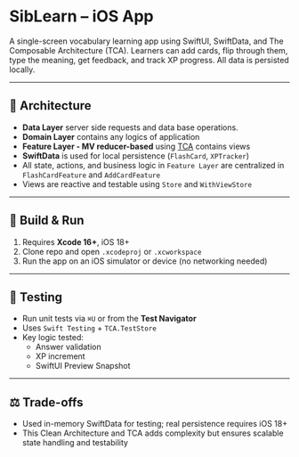 # SibLearn – iOS App

A single-screen vocabulary learning app using SwiftUI, SwiftData, and The Composable Architecture (TCA). Learners can add cards, flip through them, type the meaning, get feedback, and track XP progress. All data is persisted locally.

---

## 🧱 Architecture

- **Data Layer** server side requests and data base operations.
- **Domain Layer** contains any logics of application
- **Feature Layer - MV reducer-based** using [TCA](https://github.com/pointfreeco/swift-composable-architecture) contains views
- **SwiftData** is used for local persistence (`FlashCard`, `XPTracker`)
- All state, actions, and business logic in `Feature Layer` are centralized in `FlashCardFeature` and `AddCardFeature`
- Views are reactive and testable using `Store` and `WithViewStore`

---

## 🚀 Build & Run

1. Requires **Xcode 16+**, iOS 18+
2. Clone repo and open `.xcodeproj` or `.xcworkspace`
3. Run the app on an iOS simulator or device (no networking needed)

---

## 🧪 Testing

- Run unit tests via `⌘U` or from the **Test Navigator**
- Uses `Swift Testing` + `TCA.TestStore`
- Key logic tested:
  - Answer validation
  - XP increment
  - SwiftUI Preview Snapshot

---

## ⚖️ Trade-offs

- Used in-memory SwiftData for testing; real persistence requires iOS 18+
- This Clean Architecture and TCA adds complexity but ensures scalable state handling and testability
